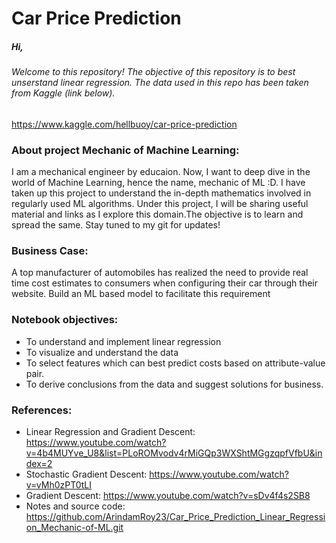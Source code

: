 # Car Price Prediction

##### Hi, 
###### Welcome to this repository! The objective of this repository is to best unserstand linear regression. The data used in this repo has been taken from Kaggle (link below). 
https://www.kaggle.com/hellbuoy/car-price-prediction


### About project Mechanic of Machine Learning:
I am a mechanical engineer by educaion. Now, I want to deep dive in the world of Machine Learning, hence the name, mechanic of ML :D. I have taken up this project to understand the in-depth mathematics involved in regularly used ML algorithms. Under this project, I will be sharing useful material and links as I explore this domain.The objective is to learn and spread the same. Stay tuned to my git for updates!

### Business Case: 
A top manufacturer of automobiles has realized the need to provide real time cost estimates to consumers when configuring their car through their website. Build an ML based model to facilitate this requirement
### Notebook objectives:

* To understand and implement linear regression 
* To visualize and understand the data
* To select features which can best predict costs based on attribute-value pair. 
* To derive conclusions from the data and suggest solutions for business.

### References:
* Linear Regression and Gradient Descent: https://www.youtube.com/watch?v=4b4MUYve_U8&list=PLoROMvodv4rMiGQp3WXShtMGgzqpfVfbU&index=2
* Stochastic Gradient Descent: https://www.youtube.com/watch?v=vMh0zPT0tLI
* Gradient Descent: https://www.youtube.com/watch?v=sDv4f4s2SB8
* Notes and source code: https://github.com/ArindamRoy23/Car_Price_Prediction_Linear_Regression_Mechanic-of-ML.git
